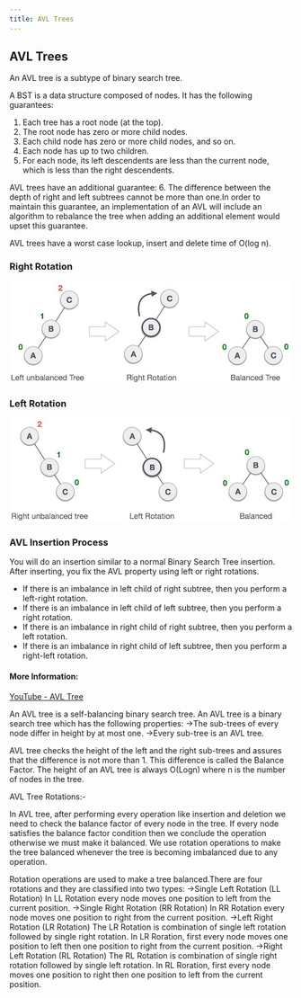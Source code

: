 ```yaml
---
title: AVL Trees
---
```

## AVL Trees

An AVL tree is a subtype of binary search tree.

A BST is a data structure composed of nodes. It has the following guarantees:

1. Each tree has a root node (at the top).
2. The root node has zero or more child nodes.
3. Each child node has zero or more child nodes, and so on.
4. Each node has up to two children.
5. For each node, its left descendents are less than the current node, which is less than the right descendents.

AVL trees have an additional guarantee:
6. The difference between the depth of right and left subtrees cannot be more than one.In order to maintain this guarantee, an implementation of an AVL will include an algorithm to rebalance the tree when adding an additional element would upset this guarantee.

AVL trees have a worst case lookup, insert and delete time of O(log n).

### Right Rotation

![AVL Tree Right Rotation](https://github.com/HebleV/valet_parking/blob/master/images/avl_right_rotation.jpg)

### Left Rotation

![AVL Tree Left Rotation](https://github.com/HebleV/valet_parking/blob/master/images/avl_left_rotation.jpg)

### AVL Insertion Process

You will do an insertion similar to a normal Binary Search Tree insertion. After inserting, you fix the AVL property using left or right rotations.

  - If there is an imbalance in left child of right subtree, then you perform a left-right rotation.  
  - If there is an imbalance in left child of left subtree, then you perform a right rotation.  
  - If there is an imbalance in right child of right subtree, then you perform a left rotation.  
  - If there is an imbalance in right child of left subtree, then you perform a right-left rotation.  
 

#### More Information:
[YouTube - AVL Tree](https://www.youtube.com/watch?v=7m94k2Qhg68)

An AVL tree is a self-balancing binary search tree.
An AVL tree is a binary search tree which has the following properties:
->The sub-trees of every node differ in height by at most one.
->Every sub-tree is an AVL tree.

AVL tree checks the height of the left and the right sub-trees and assures that the difference is not more than 1. This difference is called the Balance Factor.
The height of an AVL tree is always O(Logn) where n is the number of nodes in the tree.

AVL Tree Rotations:-

In AVL tree, after performing every operation like insertion and deletion we need to check the balance factor of every node in the tree. If every node satisfies the balance factor condition then we conclude the operation otherwise we must make it balanced. We use rotation operations to make the tree balanced whenever the tree is becoming imbalanced due to any operation.

Rotation operations are used to make a tree balanced.There are four rotations and they are classified into two types:
->Single Left Rotation (LL Rotation)
In LL Rotation every node moves one position to left from the current position.
->Single Right Rotation (RR Rotation)
In RR Rotation every node moves one position to right from the current position. 
->Left Right Rotation (LR Rotation)
The LR Rotation is combination of single left rotation followed by single right rotation. In LR Roration, first every node moves one position to left then one position to right from the current position.
->Right Left Rotation (RL Rotation)
The RL Rotation is combination of single right rotation followed by single left rotation. In RL Roration, first every node moves one position to right then one position to left from the current position.
